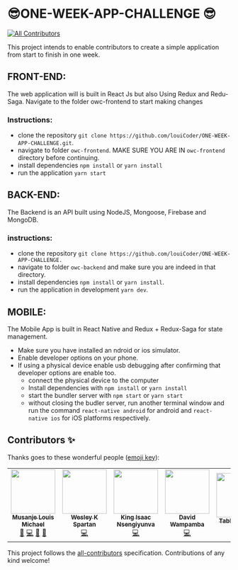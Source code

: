 # 😎ONE-WEEK-APP-CHALLENGE 😎
<!-- ALL-CONTRIBUTORS-BADGE:START - Do not remove or modify this section -->
[![All Contributors](https://img.shields.io/badge/all_contributors-7-orange.svg?style=flat-square)](#contributors-)
<!-- ALL-CONTRIBUTORS-BADGE:END -->
This project intends to enable contributors to create a simple application from start to finish in one week.

## FRONT-END:
The web application will is built in React Js but also Using Redux and Redu-Saga. Navigate to the folder owc-frontend to start making changes

### Instructions:
- clone the repository `git clone https://github.com/louiCoder/ONE-WEEK-APP-CHALLENGE.git`.
- navigate to folder `owc-frontend`. MAKE SURE YOU ARE IN `owc-frontend` directory before continuing.
- install dependencies `npm install` or `yarn install`
- run the application `yarn start`

## BACK-END:
The Backend is an API built using NodeJS, Mongoose, Firebase and MongoDB.

### instructions:
- clone the repository `git clone https://github.com/louiCoder/ONE-WEEK-APP-CHALLENGE.`
- navigate to folder `owc-backend` and make sure you are indeed in that directory.
- install dependencies `npm install` or `yarn install`.
- run the application in development `yarn dev`.

## MOBILE:
The Mobile App is built in React Native and Redux + Redux-Saga for state management.
- Make sure you have installed an ndroid or ios simulator.
- Enable developer options on your phone.
- If using a physical device enable usb debugging after confirming that developer options are enable too.
  - connect the physical device to the computer
  - Install dependencies with `npm install` or `yarn install`
  - start the bundler server with `npm start` or `yarn start`
  - without closing the budler server, run another terminal window and run the command `react-native android` for android and `react-native ios` for iOS platforms respectively. 

## Contributors ✨

Thanks goes to these wonderful people ([emoji key](https://allcontributors.org/docs/en/emoji-key)):

<!-- ALL-CONTRIBUTORS-LIST:START - Do not remove or modify this section -->
<!-- prettier-ignore-start -->
<!-- markdownlint-disable -->
<table>
  <tr>
    <td align="center"><a href="https://github.com/louiCoder"><img src="https://avatars2.githubusercontent.com/u/32771081?v=4" width="100px;" alt=""/><br /><sub><b>Musanje Louis Michael</b></sub></a><br /><a href="#maintenance-louiCoder" title="Maintenance">🚧</a> <a href="https://github.com/louiCoder/ONE-WEEK-APP-CHALLENGE/commits?author=louiCoder" title="Code">💻</a> <a href="https://github.com/louiCoder/ONE-WEEK-APP-CHALLENGE/pulls?q=is%3Apr+reviewed-by%3AlouiCoder" title="Reviewed Pull Requests">👀</a> <a href="#talk-louiCoder" title="Talks">📢</a></td>
    <td align="center"><a href="https://wesleyspartan.com"><img src="https://avatars3.githubusercontent.com/u/43061081?v=4" width="100px;" alt=""/><br /><sub><b>Wesley K Spartan</b></sub></a><br /><a href="https://github.com/louiCoder/ONE-WEEK-APP-CHALLENGE/commits?author=SpartanWK" title="Code">💻</a></td>
    <td align="center"><a href="https://github.com/Nsengiyunva"><img src="https://avatars0.githubusercontent.com/u/4712414?v=4" width="100px;" alt=""/><br /><sub><b>King Isaac Nsengiyunva</b></sub></a><br /><a href="https://github.com/louiCoder/ONE-WEEK-APP-CHALLENGE/commits?author=Nsengiyunva" title="Code">💻</a></td>
    <td align="center"><a href="https://david.ug"><img src="https://avatars0.githubusercontent.com/u/10559576?v=4" width="100px;" alt=""/><br /><sub><b>David Wampamba</b></sub></a><br /><a href="https://github.com/louiCoder/ONE-WEEK-APP-CHALLENGE/commits?author=davidofug" title="Code">💻</a></td>
    <td align="center"><a href="https://github.com/TabbyKat123"><img src="https://avatars3.githubusercontent.com/u/51475285?v=4" width="100px;" alt=""/><br /><sub><b>TabbyKat123</b></sub></a><br /><a href="https://github.com/louiCoder/ONE-WEEK-APP-CHALLENGE/commits?author=TabbyKat123" title="Code">💻</a></td>
    <td align="center"><a href="https://github.com/Stuartkal"><img src="https://avatars0.githubusercontent.com/u/47181425?v=4" width="100px;" alt=""/><br /><sub><b>stuartkal</b></sub></a><br /><a href="https://github.com/louiCoder/ONE-WEEK-APP-CHALLENGE/commits?author=stuartkal" title="Code">💻</a></td>
    <td align="center"><a href="https://github.com/morelmiles"><img src="https://avatars2.githubusercontent.com/u/5358356?v=4" width="100px;" alt=""/><br /><sub><b>moremiles</b></sub></a><br /><a href="https://github.com/louiCoder/ONE-WEEK-APP-CHALLENGE/commits?author=morelmiles" title="Code">💻</a></td>
  </tr>
</table>

<!-- markdownlint-enable -->
<!-- prettier-ignore-end -->
<!-- ALL-CONTRIBUTORS-LIST:END -->

This project follows the [all-contributors](https://github.com/all-contributors/all-contributors) specification. Contributions of any kind welcome!